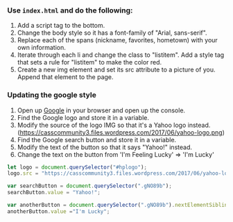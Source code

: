 ### Use `index.html` and do the following:

1. Add a script tag to the bottom.
2. Change the body style so it has a font-family of "Arial, sans-serif".
3. Replace each of the spans (nickname, favorites, hometown) with your own information.
4. Iterate through each li and change the class to "listitem". Add a style tag that sets a rule for "listitem" to make the color red.
5. Create a new img element and set its src attribute to a picture of you. Append that element to the page.


### Updating the google style

1. Open up [Google](https://google.com) in your browser and open up the console.
2. Find the Google logo and store it in a variable.
3. Modify the source of the logo IMG so that it's a Yahoo logo instead. (https://casscommunity3.files.wordpress.com/2017/06/yahoo-logo.png)
4. Find the Google search button and store it in a variable.
5. Modify the text of the button so that it says "Yahoo!" instead.
6. Change the text on the button from 'I'm Feeling Lucky' => 'I'm Lucky'

```js
let logo = document.querySelector("#hplogo");
logo.src = "https://casscommunity3.files.wordpress.com/2017/06/yahoo-logo.png"

var searchButton = document.querySelector(".gNO89b");
searchButton.value = "Yahoo!";

var anotherButton = document.querySelector(".gNO89b").nextElementSibling;
anotherButton.value ="I'm Lucky";
```